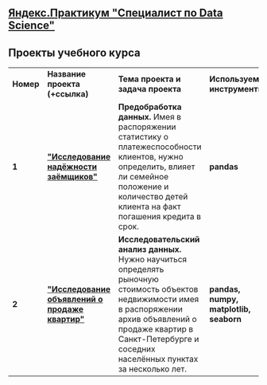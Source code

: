 ## <a href="https://practicum.yandex.ru/data-scientist/" target="_blank"><b>Яндекс.Практикум "Специалист по Data Science"</b></a>

## <b>Проекты учебного курса</b></a>

<table>
<tr>
<td><b>Номер</b></td>
<td><b>Название проекта (+ссылка)</b></td>
<td><b>Тема проекта и задача проекта</b></td>
<td><b>Используемые инструменты</b></td>
<tr>  
<td> <b>1</b></td>
<td><a href="https://github.com/KateKungurtseva/DataAnalysis/blob/main/1%20-%20Исследование%20надежности%20заемщиков" target="_blank"><b>"Исследование надёжности заёмщиков"</b></a></td>
<td><b>Предобработка данных.</b> Имея в распоряжении статистику о платежеспособности клиентов, нужно определить, влияет ли семейное положение и количество детей клиента на факт погашения кредита в срок.</td>
<td><b>pandas</b>
<tr>
<td> <b>2</b></td>
<td><a href="https://github.com/KateKungurtseva/DataAnalysis/blob/main/1%20-%20Исследование%20надежности%20заемщиков" target="_blank"><b>"Исследование объявлений о продаже квартир"</b></a></td>
<td><b>Исследовательский анализ данных.</b> Нужно научиться определять рыночную стоимость объектов недвижимости имея в распоряжении архив объявлений о продаже квартир в Санкт-Петербурге и соседних населённых пунктах за несколько лет.</td>
<td><b>pandas, numpy, matplotlib, seaborn</b>
<tr>
</table>
<br/><br/>
